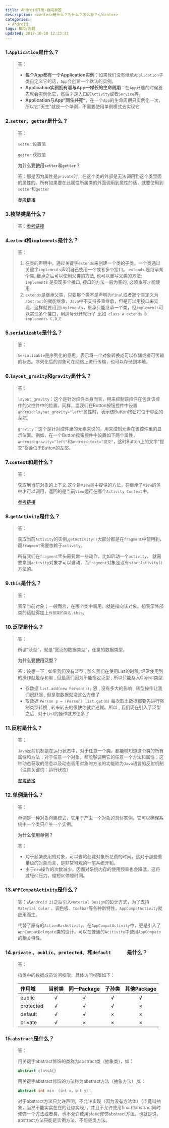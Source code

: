 ```yaml
---
title: Android开发-自问自答
description: <center>是什么？为什么？怎么办？</center>
categories:
 - Android
tags: BUG/问题
updated: 2017-10-10 12:23:33
---
```


### 1.`Application`是什么？

> 答：
>
> - **每个App都有一个Application实例**：如果我们没有继承`Application`子类自定义它的话，`App`会创建一个默认的实例。
> - **Application实例拥有着与App一样长的生命周期**：在`App`开启的时候首先就会实例化它，然后才是入口的`Activity`或者`Service`等。
> - **Application与App“同生共死”**，在一个`App`的生命周期只实例化一次，所以它“天生”就是一个单例，不需要使用单例模式去实现它

### 2.`setter`、`getter`是什么？

>答：
>
>`setter`:设置值
>
>`getter`:获取值
>
>**为什么要使用`setter`和`getter`？**
>
>答：那是因为属性是`private`时，在这个类的外部是无法调用到这个类里面的属性的。所有如果要在此属性所属类的外面调用到属性的话，就要使用到`setter`和`getter`
>
>[参考链接](<https://baijiahao.baidu.com/s?id=1617744704608746204&wfr=spider&for=pc>)

### 3.枚举类是什么？

> 答：[参考链接](<https://www.wanandroid.com/blog/show/2038>)

### 4.`extend`和`implements`是什么？

>答：
>
>1. 在类的声明中，通过关键字`extends`来创建一个类的子类。一个类通过关键字`implements`声明自己使用一个或者多个接口。
>  `extends` 是继承某个类, 继承之后可以使用父类的方法, 也可以重写父类的方法; `implements` 是实现多个接口, 接口的方法一般为空的, 必须重写才能使用
>2. `extends`是继承父类，只要那个类不是声明为`final`或者那个类定义为`abstract`的就能继承，`Java`中不支持多重继承，但是可以用接口来实现，这样就要用到`implements`，继承只能继承一个类，但`implements`可以实现多个接口，用逗号分开就行了
>  比如` class A extends B implements C,D,E`

### 5.`serializable`是什么？

>答：
>
>`Serializable`是序列化的意思，表示将一个对象转换成可以存储或者可传输的状态。序列化后的对象可在网络上进行传输，也可以存储到本地。

### 6.`layout_gravity`和`gravity`是什么？

>答：
>
>`layout_gravity`：这个是针对控件本身而言，用来控制该控件在包含该控件的父控件中的位置。同样，当我们在Button按钮控件中设置`android:layout_gravity="left"`属性时，表示该Button按钮将位于界面的左部。
>
>`gravity`：这个是针对控件里的元素来说的，用来控制元素在该控件里的显示位置。例如，在一个Button按钮控件中设置如下两个属性，`android:gravity="left"`和`android:text="提交"`，这时Button上的文字“提交”将会位于Button的左部。

### 7.`context`和是什么？

>答：
>
>获取到当前对象的上下文,这个是`View`类中提供的方法，在继承了`View`的类中才可以调用，返回的是当前`View`运行在哪个`Activity Context`中。
>
>[参考链接](<https://blog.csdn.net/guolin_blog/article/details/47028975>)

### 8.`getActivity`是什么？

>答：
>
>获取当前`Activity`的实例,`getActivity()`大部分都是在`fragment`中使用到，而`fragment`需要依赖于`activity`。
>
>所有我们在`fragment`里头需要做一些动作，比如启动一个`activity`，
>就需要拿到`activity`对象才可以启动，而`fragment`对象是没有`startActivity()`方法的。

### 9.`this`是什么？

> 答：
>
> 表示当前对象；一般而言，在哪个类中调用，就是指向该对象。想表示外部类的话就得加上`外部类的类名.this`。

### 10.泛型是什么？

>答：
>
>所谓“泛型”，就是“宽泛的数据类型”，任意的数据类型。
>
>**为什么要使用泛型？**
>
>答：设想一下 , 如果我们没有泛型 , 那么我们在使用List的时候,  经常使用到的操作就是存和取 , 但是我们因为不能指定泛型 , 所以只能存入Object类型.
>
>- 存数据  `list.add(new Person());`
>   恩 , 没有多大的影响 , 转型操作让我们很舒服 , 但是取数据就没这么方便了
>- 取数据  `Person p = (Person) list.get(0)`
>   每次取出数据都要先进行强制类型转换 , 转来转去的很快你就会迷糊。所以 , 我们现在引入了泛型之后 , 对于List的操作就方便多了

### 11.反射是什么？

>答：
>
>`Java`反射机制是在运行状态中，对于任意一个类，都能够知道这个类的所有属性和方法；对于任意一个对象，都能够调用它的任意一个方法和属性；这种动态获取的信息以及动态调用对象的方法的功能称为`Java`语言的反射机制（注意关键词：运行状态）
>
>[参考链接](<https://blog.csdn.net/haigand/article/details/90973683>)

### 12.单例是什么？

>答：
>
>单例是一种对象创建模式，它用于产生一个对象的具体实例，它可以确保系统中一个类只产生一个实例。
>
>**为什么使用单例？**
>
>答：
>
>- 对于频繁使用的对象，可以省略创建对象所花费的时间，这对于那些重量级的对象而言，是非常可观的一笔系统开销。
>- 由于`new`操作的次数减少，因而对系统内存的使用频率也会降低，这将减轻`GC`压力，缩短`GC`停顿时间。

### 13.`APPCompatActivity`是什么？

>答：从`Android 21`之后引入`Material Design`的设计方式，为了支持`Material Color` 、调色板、`toolbar`等各种新特性，`AppCompatActivity`就应用而生。
>
> 代替了原有的`ActionBarActivity`。在`AppCompatActivity`中，更是引入了`AppCompatDelegate`类的设计，可以在普通的`Acitivity`中使用`AppCompate`的相关特性。

### 14.`private` 、`public`、`protected`、和`default      `是什么？

>答：
>
>指类中的数据成员访问权限，具体访问权限如下：
>
>| 作用域    | 当前类 | 同一Package | 子孙类 | 其他Package |
>| :-------- | :----: | :---------: | :----: | :---------: |
>| public    |   √    |      √      |   √    |      √      |
>| protected |   √    |      √      |   √    |      ×      |
>| default   |   √    |      √      |   ×    |      ×      |
>| private   |   √    |      ×      |   ×    |      ×      |

### 15.`abstract`是什么？

>答：
>
> 用关键字abstract修饰的类称为abstract类（抽象类），如：
>
>```java
>abstract classA{}
>```
>
>用关键字abstract修饰的方法称为abstract方法（抽象方法）,如：
>
>```java
>abstract int min （int x，int y）；
>```
>
>对于abstract方法只允许声明，不允许实现（因为没有方法体）（毕竟叫抽象，当然不能实实在在的让你实现），并且不允许使用final和abstract同时修饰一个方法或者类，也不允许使用static修饰abstract方法。也就是说，abstract方法只能是实例方法，不能是类方法。
>



